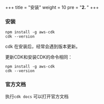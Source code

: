 +++
title = "安装"
weight = 10
pre = "<b>2. </b>"
+++

### 安装



```
npm install -g aws-cdk
cdk --version
```

cdk 在安装后，经常会遇到版本更新。

更新CDK和安装CDK的命令相同：

```
npm install -g aws-cdk
cdk --version
```

### 官方文档
执行`cdk docs`
可以打开官方文档



